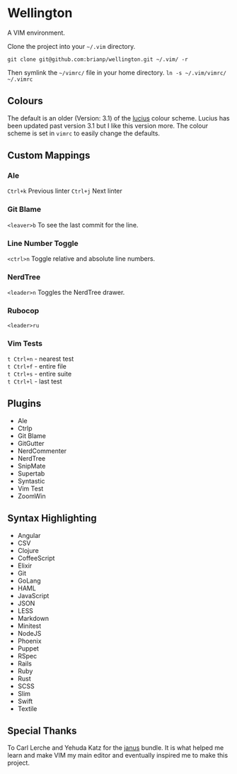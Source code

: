 # Wellington
A VIM environment.

Clone the project into your `~/.vim` directory.

`git clone git@github.com:brianp/wellington.git ~/.vim/ -r`

Then symlink the `~/vimrc/` file in your home directory.
`ln -s ~/.vim/vimrc/ ~/.vimrc`

## Colours
The default is an older (Version: 3.1) of the [lucius](https://github.com/jonathanfilip/vim-lucius) colour scheme.
Lucius has been updated past version 3.1 but I like this version more. The colour scheme is set in `vimrc` to easily change the defaults.

## Custom Mappings

### Ale

`Ctrl+k` Previous linter
`Ctrl+j` Next linter

### Git Blame
`<leaver>b` To see the last commit for the line.

### Line Number Toggle
`<ctrl>n` Toggle relative and absolute line numbers.

### NerdTree
`<leader>n` Toggles the NerdTree drawer.

### Rubocop

`<leader>ru`

### Vim Tests

`t Ctrl+n` - nearest test  
`t Ctrl+f` - entire file  
`t Ctrl+s` - entire suite  
`t Ctrl+l` - last test  

## Plugins
- Ale
- Ctrlp
- Git Blame
- GitGutter
- NerdCommenter
- NerdTree
- SnipMate
- Supertab
- Syntastic
- Vim Test
- ZoomWin

## Syntax Highlighting
- Angular
- CSV
- Clojure
- CoffeeScript
- Elixir
- Git
- GoLang
- HAML
- JavaScript
- JSON
- LESS
- Markdown
- Minitest
- NodeJS
- Phoenix
- Puppet
- RSpec
- Rails
- Ruby
- Rust
- SCSS
- Slim
- Swift
- Textile

## Special Thanks
To Carl Lerche and Yehuda Katz for the [janus](https://github.com/carlhuda/janus) bundle.
It is what helped me learn and make VIM my main editor and eventually inspired me to make this project.
